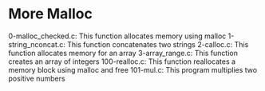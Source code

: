 # More Malloc
0-malloc_checked.c: This function allocates memory using malloc
1-string_nconcat.c: This function concatenates two strings
2-calloc.c: This function allocates memory for an array
3-array_range.c: This function creates an array of integers
100-realloc.c: This function reallocates a memory block using malloc and free
101-mul.c: This program multiplies two positive numbers
